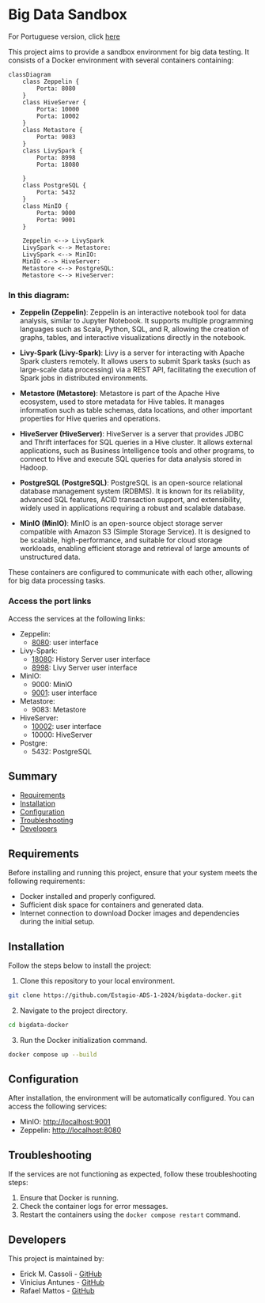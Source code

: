 # Big Data Sandbox
For Portuguese version, click [here](README-pt-br.md)

This project aims to provide a sandbox environment for big data testing. It consists of a Docker environment with several containers containing:

```mermaid
classDiagram
    class Zeppelin {
        Porta: 8080
    }
    class HiveServer {
        Porta: 10000
        Porta: 10002
    }
    class Metastore {   
        Porta: 9083
    }
    class LivySpark {
        Porta: 8998
        Porta: 18080
        
    }
    class PostgreSQL {
        Porta: 5432
    }
    class MinIO {
        Porta: 9000
        Porta: 9001
    }

    Zeppelin <--> LivySpark
    LivySpark <--> Metastore: 
    LivySpark <--> MinIO: 
    MinIO <--> HiveServer: 
    Metastore <--> PostgreSQL: 
    Metastore <--> HiveServer: 
```  

### In this diagram:

- **Zeppelin (Zeppelin)**: Zeppelin is an interactive notebook tool for data analysis, similar to Jupyter Notebook. It supports multiple programming languages such as Scala, Python, SQL, and R, allowing the creation of graphs, tables, and interactive visualizations directly in the notebook.

- **Livy-Spark (Livy-Spark)**: Livy is a server for interacting with Apache Spark clusters remotely. It allows users to submit Spark tasks (such as large-scale data processing) via a REST API, facilitating the execution of Spark jobs in distributed environments.

- **Metastore (Metastore)**: Metastore is part of the Apache Hive ecosystem, used to store metadata for Hive tables. It manages information such as table schemas, data locations, and other important properties for Hive queries and operations.

- **HiveServer (HiveServer)**: HiveServer is a server that provides JDBC and Thrift interfaces for SQL queries in a Hive cluster. It allows external applications, such as Business Intelligence tools and other programs, to connect to Hive and execute SQL queries for data analysis stored in Hadoop.

- **PostgreSQL (PostgreSQL)**: PostgreSQL is an open-source relational database management system (RDBMS). It is known for its reliability, advanced SQL features, ACID transaction support, and extensibility, widely used in applications requiring a robust and scalable database.

- **MinIO (MinIO)**: MinIO is an open-source object storage server compatible with Amazon S3 (Simple Storage Service). It is designed to be scalable, high-performance, and suitable for cloud storage workloads, enabling efficient storage and retrieval of large amounts of unstructured data.

These containers are configured to communicate with each other, allowing for big data processing tasks.

### Access the port links
 Access the services at the following links:
- Zeppelin: 
    - [8080](http://localhost:8080): user interface
- Livy-Spark: 
    - [18080](http://localhost:18080): History Server user interface
    - [8998](http://localhost:8998): Livy Server user interface
- MinIO: 
    - 9000: MinIO 
    - [9001](http://localhost:9001): user interface
- Metastore:
    - 9083: Metastore
- HiveServer:
     - [10002](http://localhost:10002): user interface
     - 10000: HiveServer
- Postgre:
    - 5432: PostgreSQL

## Summary

- [Requirements](#requirements)
- [Installation](#installation)
- [Configuration](#configuration)
- [Troubleshooting](#troubleshooting)
- [Developers](#developers)

## Requirements

Before installing and running this project, ensure that your system meets the following requirements:

- Docker installed and properly configured.
- Sufficient disk space for containers and generated data.
- Internet connection to download Docker images and dependencies during the initial setup.

## Installation

Follow the steps below to install the project:

1. Clone this repository to your local environment.

```bash 
git clone https://github.com/Estagio-ADS-1-2024/bigdata-docker.git
```

2. Navigate to the project directory.

```bash
cd bigdata-docker
```

3. Run the Docker initialization command.

```bash
docker compose up --build
```

## Configuration

After installation, the environment will be automatically configured. You can access the following services:

- MinIO: [http://localhost:9001](http://localhost:9000)
- Zeppelin: [http://localhost:8080](http://localhost:8080)

## Troubleshooting

If the services are not functioning as expected, follow these troubleshooting steps:

1. Ensure that Docker is running.
2. Check the container logs for error messages.
3. Restart the containers using the `docker compose restart` command.

## Developers

This project is maintained by:

- Erick M. Cassoli - [GitHub](https://github.com/ErickCassoli)
- Vinicius Antunes - [GitHub](https://github.com/viniciusantunes26)
- Rafael Mattos - [GitHub](https://github.com/RafaMattss)
